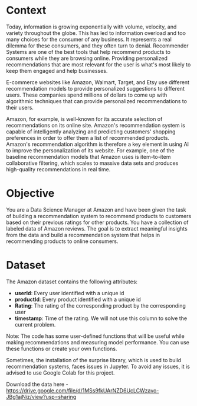 # Context
Today, information is growing exponentially with volume, velocity, and variety throughout the globe. This has led to information overload and too many choices for the consumer of any business. It represents a real dilemma for these consumers, and they often turn to denial. Recommender Systems are one of the best tools that help recommend products to consumers while they are browsing online. Providing personalized recommendations that are most relevant for the user is what's most likely to keep them engaged and help businesses.

E-commerce websites like Amazon, Walmart, Target, and Etsy use different recommendation models to provide personalized suggestions to different users. These companies spend millions of dollars to come up with algorithmic techniques that can provide personalized recommendations to their users.

Amazon, for example, is well-known for its accurate selection of recommendations on its online site. Amazon's recommendation system is capable of intelligently analyzing and predicting customers' shopping preferences in order to offer them a list of recommended products. Amazon's recommendation algorithm is therefore a key element in using AI to improve the personalization of its website. For example, one of the baseline recommendation models that Amazon uses is item-to-item collaborative filtering, which scales to massive data sets and produces high-quality recommendations in real time.

# Objective
You are a Data Science Manager at Amazon and have been given the task of building a recommendation system to recommend products to customers based on their previous ratings for other products. You have a collection of labeled data of Amazon reviews. The goal is to extract meaningful insights from the data and build a recommendation system that helps in recommending products to online consumers.

# Dataset
The Amazon dataset contains the following attributes:
- **userId**: Every user identified with a unique id
- **productId**: Every product identified with a unique id
- **Rating**: The rating of the corresponding product by the corresponding user
- **timestamp**: Time of the rating. We will not use this column to solve the current problem.

Note: The code has some user-defined functions that will be useful while making recommendations and measuring model performance. You can use these functions or create your own functions.

Sometimes, the installation of the surprise library, which is used to build recommendation systems, faces issues in Jupyter. To avoid any issues, it is advised to use Google Colab for this project.

Download the data here - https://drive.google.com/file/d/1MSs9fkUArNZD6UcLCWzavo-JBg1ajNiz/view?usp=sharing
